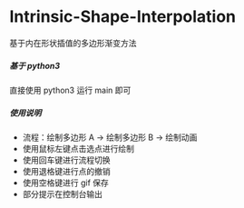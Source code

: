 # Intrinsic-Shape-Interpolation

基于内在形状插值的多边形渐变方法

##### 基于 python3

直接使用 python3 运行 main 即可

##### 使用说明

- 流程：绘制多边形 A -> 绘制多边形 B -> 绘制动画
- 使用鼠标左键点击选点进行绘制
- 使用回车键进行流程切换
- 使用退格键进行点的撤销
- 使用空格键进行 gif 保存
- 部分提示在控制台输出
